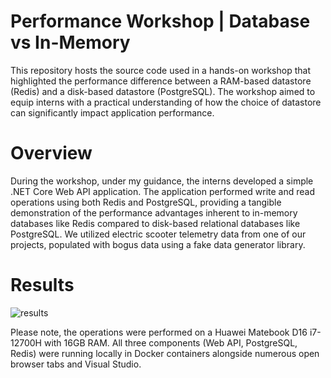 # Performance Workshop | Database vs In-Memory
This repository hosts the source code used in a hands-on workshop that highlighted the performance difference between a RAM-based datastore (Redis) and a disk-based datastore (PostgreSQL). The workshop aimed to equip interns with a practical understanding of how the choice of datastore can significantly impact application performance.

# Overview
During the workshop, under my guidance, the interns developed a simple .NET Core Web API application. The application performed write and read operations using both Redis and PostgreSQL, providing a tangible demonstration of the performance advantages inherent to in-memory databases like Redis compared to disk-based relational databases like PostgreSQL. We utilized electric scooter telemetry data from one of our projects, populated with bogus data using a fake data generator library.

# Results
![results](Resulsts/all.png)

Please note, the operations were performed on a Huawei Matebook D16 i7-12700H with 16GB RAM. All three components (Web API, PostgreSQL, Redis) were running locally in Docker containers alongside numerous open browser tabs and Visual Studio.